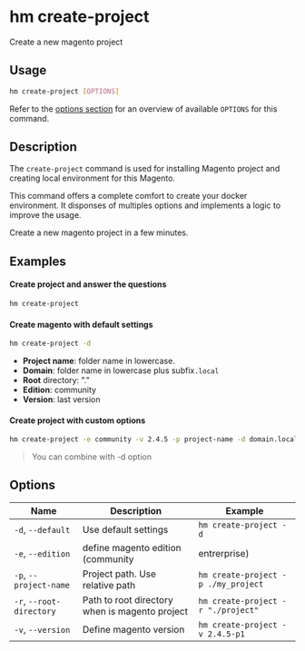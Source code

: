 # hm create-project

Create a new magento project

## Usage

```bash
hm create-project [OPTIONS]
```

Refer to the [options section](#options) for an overview of available `OPTIONS` for this command.

## Description

The `create-project` command is used for installing Magento project and creating local environment for this Magento.

This command offers a complete comfort to create your docker environment. It disponses of multiples options and implements a logic to improve the usage.

Create a new magento project in a few minutes.


## Examples
#### Create project and answer the questions

```bash
hm create-project
```

#### Create magento with default settings

```bash
hm create-project -d
```
- **Project name**: folder name in lowercase.
- **Domain**: folder name in lowercase plus subfix`.local`
- **Root** directory: "."
- **Edition**: community
- **Version**: last version

#### Create project with custom options

```bash
hm create-project -e community -v 2.4.5 -p project-name -d domain.local -r .
```

> You can combine with -d option
## Options

| Name                     | Description                                             | Example                                         |
| ------------------------ | ------------------------------------------------------- | ----------------------------------------------- |
| `-d`, `--default`        | Use default settings                                    | `hm create-project -d`                          |
| `-e`, `--edition`        | define magento edition (community|entrerprise)          | `hm create-project -e community`                |
| `-p`, `--project-name`   | Project path. Use relative path                         | `hm create-project -p ./my_project`             |
| `-r`, `--root-directory` | Path to root directory when is magento project          | `hm create-project -r "./project"`              |
| `-v`, `--version`        | Define magento version                                  | `hm create-project -v 2.4.5-p1`                 |
